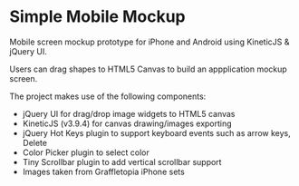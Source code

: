 Simple Mobile Mockup
====================

Mobile screen mockup prototype for iPhone and Android using KineticJS &amp; jQuery UI.

Users can drag shapes to HTML5 Canvas to build an appplication mockup screen.

The project makes use of the following components:

- jQuery UI for drag/drop image widgets to HTML5 canvas
- KineticJS (v3.9.4) for canvas drawing/images exporting
- jQuery Hot Keys plugin to support keyboard events such as arrow keys, Delete
- Color Picker plugin to select color
- Tiny Scrollbar plugin to add vertical scrollbar support
- Images taken from Graffletopia iPhone sets